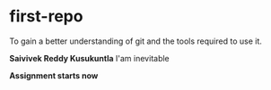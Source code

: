 # first-repo
To gain a better understanding of git and the tools required to use it.

 **Saivivek Reddy Kusukuntla** 
 I'am inevitable
 
 **Assignment starts now**
